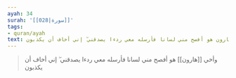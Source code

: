 ```yaml
---
ayah: 34
surah: '[[028|سورة]]'
tags:
- quran/ayah
text: وأخي هارون هو أفصح مني لسانا فأرسله معي ردءا يصدقني ۖ إني أخاف أن يكذبون
---
```

> وأخي [[هارون]] هو أفصح مني لسانا فأرسله معي ردءا يصدقني ۖ إني أخاف أن يكذبون
